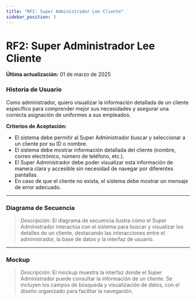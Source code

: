 ```yaml
---
title: "RF2: Super Administrador Lee Cliente"  
sidebar_position: 3
---
```


# RF2: Super Administrador Lee Cliente

**Última actualización:** 01 de marzo de 2025

### Historia de Usuario

Como administrador, quiero visualizar la información detallada de un cliente específico para comprender mejor sus necesidades y asegurar una correcta asignación de uniformes a sus empleados.

  **Criterios de Aceptación:**
  - El sistema debe permitir al Super Administrador buscar y seleccionar a un cliente por su ID o nombre.
  - El sistema debe mostrar información detallada del cliente (nombre, correo electrónico, número de teléfono, etc.).
  - El Super Administrador debe poder visualizar esta información de manera clara y accesible sin necesidad de navegar por diferentes pantallas.
  - En caso de que el cliente no exista, el sistema debe mostrar un mensaje de error adecuado.

---

### Diagrama de Secuencia

> *Descripción*: El diagrama de secuencia ilustra cómo el Super Administrador interactúa con el sistema para buscar y visualizar los detalles de un cliente, destacando las interacciones entre el administrador, la base de datos y la interfaz de usuario.

---

### Mockup

> *Descripción*: El mockup muestra la interfaz donde el Super Administrador puede consultar la información de un cliente. Se incluyen los campos de búsqueda y visualización de datos, con el diseño organizado para facilitar la navegación.
